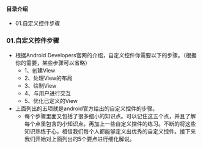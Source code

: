 #### 目录介绍
- 01.自定义控件步骤





### 01.自定义控件步骤
- 根据Android Developers官网的介绍，自定义控件你需要以下的步骤。（根据你的需要，某些步骤可以省略）
    - 1、创建View
    - 2、处理View的布局
    - 3、绘制View
    - 4、与用户进行交互
    - 5、优化已定义的View
- 上面列出的五项就是android官方给出的自定义控件的步骤。
    - 每个步骤里面又包括了很多细小的知识点。可以记住这五个点，并且了解每个点里包含的小知识点。再加上一些自定义控件的练习。不断的将这些知识熟练于心，相信我们每个人都能够定义出优秀的自定义控件。接下来我们开始对上面列出的5个要点进行细化解说。













